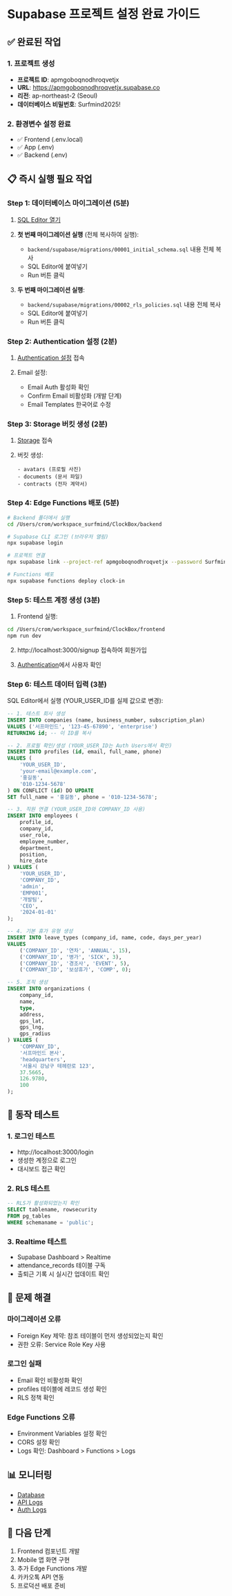 # Supabase 프로젝트 설정 완료 가이드

## ✅ 완료된 작업

### 1. 프로젝트 생성
- **프로젝트 ID**: apmgoboqnodhroqvetjx
- **URL**: https://apmgoboqnodhroqvetjx.supabase.co
- **리전**: ap-northeast-2 (Seoul)
- **데이터베이스 비밀번호**: Surfmind2025!

### 2. 환경변수 설정 완료
- ✅ Frontend (.env.local)
- ✅ App (.env)
- ✅ Backend (.env)

## 📋 즉시 실행 필요 작업

### Step 1: 데이터베이스 마이그레이션 (5분)

1. [SQL Editor 열기](https://supabase.com/dashboard/project/apmgoboqnodhroqvetjx/sql/new)

2. **첫 번째 마이그레이션 실행** (전체 복사하여 실행):
   - `backend/supabase/migrations/00001_initial_schema.sql` 내용 전체 복사
   - SQL Editor에 붙여넣기
   - Run 버튼 클릭

3. **두 번째 마이그레이션 실행**:
   - `backend/supabase/migrations/00002_rls_policies.sql` 내용 전체 복사
   - SQL Editor에 붙여넣기
   - Run 버튼 클릭

### Step 2: Authentication 설정 (2분)

1. [Authentication 설정](https://supabase.com/dashboard/project/apmgoboqnodhroqvetjx/auth/providers) 접속

2. Email 설정:
   - Email Auth 활성화 확인
   - Confirm Email 비활성화 (개발 단계)
   - Email Templates 한국어로 수정

### Step 3: Storage 버킷 생성 (2분)

1. [Storage](https://supabase.com/dashboard/project/apmgoboqnodhroqvetjx/storage/buckets) 접속

2. 버킷 생성:
   ```
   - avatars (프로필 사진)
   - documents (문서 파일)
   - contracts (전자 계약서)
   ```

### Step 4: Edge Functions 배포 (5분)

```bash
# Backend 폴더에서 실행
cd /Users/crom/workspace_surfmind/ClockBox/backend

# Supabase CLI 로그인 (브라우저 열림)
npx supabase login

# 프로젝트 연결
npx supabase link --project-ref apmgoboqnodhroqvetjx --password Surfmind2025!

# Functions 배포
npx supabase functions deploy clock-in
```

### Step 5: 테스트 계정 생성 (3분)

1. Frontend 실행:
```bash
cd /Users/crom/workspace_surfmind/ClockBox/frontend
npm run dev
```

2. http://localhost:3000/signup 접속하여 회원가입

3. [Authentication](https://supabase.com/dashboard/project/apmgoboqnodhroqvetjx/auth/users)에서 사용자 확인

### Step 6: 테스트 데이터 입력 (3분)

SQL Editor에서 실행 (YOUR_USER_ID를 실제 값으로 변경):

```sql
-- 1. 테스트 회사 생성
INSERT INTO companies (name, business_number, subscription_plan)
VALUES ('서프마인드', '123-45-67890', 'enterprise')
RETURNING id; -- 이 ID를 복사

-- 2. 프로필 확인/생성 (YOUR_USER_ID는 Auth Users에서 확인)
INSERT INTO profiles (id, email, full_name, phone)
VALUES (
    'YOUR_USER_ID',
    'your-email@example.com',
    '홍길동',
    '010-1234-5678'
) ON CONFLICT (id) DO UPDATE
SET full_name = '홍길동', phone = '010-1234-5678';

-- 3. 직원 연결 (YOUR_USER_ID와 COMPANY_ID 사용)
INSERT INTO employees (
    profile_id,
    company_id,
    user_role,
    employee_number,
    department,
    position,
    hire_date
) VALUES (
    'YOUR_USER_ID',
    'COMPANY_ID',
    'admin',
    'EMP001',
    '개발팀',
    'CEO',
    '2024-01-01'
);

-- 4. 기본 휴가 유형 생성
INSERT INTO leave_types (company_id, name, code, days_per_year)
VALUES 
    ('COMPANY_ID', '연차', 'ANNUAL', 15),
    ('COMPANY_ID', '병가', 'SICK', 3),
    ('COMPANY_ID', '경조사', 'EVENT', 5),
    ('COMPANY_ID', '보상휴가', 'COMP', 0);

-- 5. 조직 생성
INSERT INTO organizations (
    company_id,
    name,
    type,
    address,
    gps_lat,
    gps_lng,
    gps_radius
) VALUES (
    'COMPANY_ID',
    '서프마인드 본사',
    'headquarters',
    '서울시 강남구 테헤란로 123',
    37.5665,
    126.9780,
    100
);
```

## 🧪 동작 테스트

### 1. 로그인 테스트
- http://localhost:3000/login
- 생성한 계정으로 로그인
- 대시보드 접근 확인

### 2. RLS 테스트
```sql
-- RLS가 활성화되었는지 확인
SELECT tablename, rowsecurity 
FROM pg_tables 
WHERE schemaname = 'public';
```

### 3. Realtime 테스트
- Supabase Dashboard > Realtime
- attendance_records 테이블 구독
- 출퇴근 기록 시 실시간 업데이트 확인

## 🚨 문제 해결

### 마이그레이션 오류
- Foreign Key 제약: 참조 테이블이 먼저 생성되었는지 확인
- 권한 오류: Service Role Key 사용

### 로그인 실패
- Email 확인 비활성화 확인
- profiles 테이블에 레코드 생성 확인
- RLS 정책 확인

### Edge Functions 오류
- Environment Variables 설정 확인
- CORS 설정 확인
- Logs 확인: Dashboard > Functions > Logs

## 📊 모니터링

- [Database](https://supabase.com/dashboard/project/apmgoboqnodhroqvetjx/database/tables)
- [API Logs](https://supabase.com/dashboard/project/apmgoboqnodhroqvetjx/logs/edge-logs)
- [Auth Logs](https://supabase.com/dashboard/project/apmgoboqnodhroqvetjx/logs/auth-logs)

## 🎯 다음 단계

1. Frontend 컴포넌트 개발
2. Mobile 앱 화면 구현
3. 추가 Edge Functions 개발
4. 카카오톡 API 연동
5. 프로덕션 배포 준비